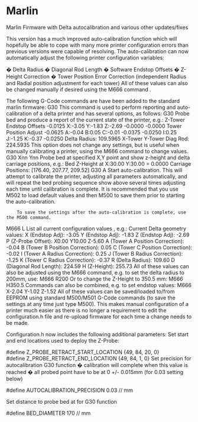 Marlin
======

Marlin Firmware with Delta autocalibration and various other updates/fixes

This version has a much improved auto-calibration function which will hopefully be able to cope with many more printer configuration errors than previous versions were capable of resolving.
The auto-calibration can now automatically adjust the following printer configuration variables:

�	Delta Radius
�	Diagonal Rod Length
�	Software Endstop Offsets
�	Z-Height Correction
�	Tower Position Error Correction (independent Radius and Radial position adjustment for each tower)
All of these values can also be changed manually if desired using the M666 command .

The following G-Code commands are have been added to the standard marlin firmware:
G30	This command is used to perform reporting and auto-calibration of a delta printer and has several options, as follows:
G30	Probe bed and produce a report of the current state of the printer, e.g.:
Z-Tower		Endstop Offsets
	-0.0125			X:-3.05 Y:-1.83 Z:-2.69
-0.0000		-0.0000		Tower Position Adjust
	-0.0625			A:-0.04 B:0.05 C:-0.01
-0.0375		-0.0250		I:0.25 J:-1.25 K:-0.37
	-0.0250			Delta Radius: 109.5965
X-Tower	Y-Tower	Diag Rod: 224.5935
This option does not change any settings, but is useful when manually calibrating a printer, using the M666 command to change values.
G30 Xnn Ynn	Probe bed at specified X,Y point and show z-height and delta carriage positions, e.g.:
Bed Z-Height at X:30.00 Y:30.00 = 0.0000
Carriage Positions: [176.40, 207.77, 209.52]
G30 A	Start auto-calibration. This will attempt to calibrate the printer,  adjusting all 
	parameters automatically, and will repeat the bed probing sequence show above 
	several times adjusting each time until calibration is complete. 
	It is recommended that you use M502 to load default values and then M500 to save 
	them prior to starting the auto-calibration.

     	To save the settings after the auto-calibration is complete, use the M500 command.
M666 L		List all current configuration values , e.g.:
Current Delta geometry values:
X (Endstop Adj): -3.05
Y (Endstop Adj): -1.83
Z (Endstop Adj): -2.69
P (Z-Probe Offset): X0.00 Y10.00 Z-5.60
A (Tower A Position Correction): -0.04
B (Tower B Position Correction): 0.05
C (Tower C Position Correction): -0.02
I (Tower A Radius Correction): 0.25
J (Tower B Radius Correction): -1.25
K (Tower C Radius Correction): -0.37
R (Delta Radius): 109.60
D (Diagonal Rod Length): 224.59
H (Z-Height): 255.73
All of these values can also be adjusted using the M666 command, e.g. to set the delta radius to 200mm, use:
M666 R200
Or to change the Z-Height to 350.5 mm:
M666 H350.5
Commands can also be combined, e.g. to set endstop values:
M666 X-2.04 Y-1.02 Z-1.52
All of these values can be saved/loaded to/from EEPROM using standard M500/M501 G-Code commands (to save the settings at any time just type M500). This makes manual configuration of a printer much easier as there is no longer a requirement to edit the configuration.h file and re-upload firmware for each time a change needs to be made.

Configuration.h  now includes the following additional parameters:
Set start and end locations used to deploy the Z-Probe:

#define Z_PROBE_RETRACT_START_LOCATION {49, 84, 20, 0}         
#define Z_PROBE_RETRACT_END_LOCATION {49, 84, 1, 0}
Set precision for autocalibration G30 function � calibration will complete when this value is reached � all probed point have to be at 0 +/- 0.015mm (for 0.03 setting below)

#define AUTOCALIBRATION_PRECISION 0.03 // mm  

Set distance to probe bed at for G30 function
 
#define BED_DIAMETER 170 // mm
           
